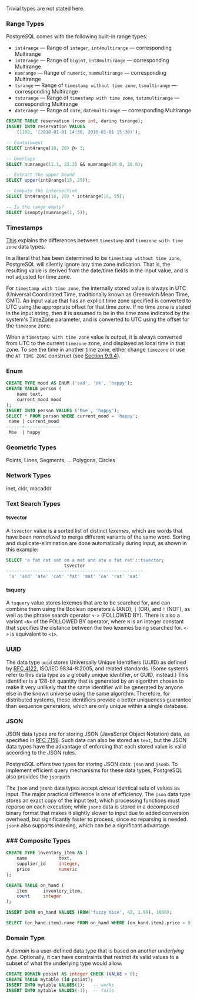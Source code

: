 Trivial types are not stated here.

### Range Types

PostgreSQL comes with the following built-in range types:

-   `int4range` — Range of `integer`, `int4multirange` — corresponding Multirange    
-   `int8range` — Range of `bigint`, `int8multirange` — corresponding Multirange
-   `numrange` — Range of `numeric`, `nummultirange` — corresponding Multirange
-   `tsrange` — Range of `timestamp without time zone`, `tsmultirange` — corresponding Multirange
-   `tstzrange` — Range of `timestamp with time zone`, `tstzmultirange` — corresponding Multirange
-   `daterange` — Range of `date`, `datemultirange` — corresponding Multirange

```SQL
CREATE TABLE reservation (room int, during tsrange);
INSERT INTO reservation VALUES
    (1108, '[2010-01-01 14:30, 2010-01-01 15:30)');

-- Containment
SELECT int4range(10, 20) @> 3;

-- Overlaps
SELECT numrange(11.1, 22.2) && numrange(20.0, 30.0);

-- Extract the upper bound
SELECT upper(int8range(15, 25));

-- Compute the intersection
SELECT int4range(10, 20) * int4range(15, 25);

-- Is the range empty?
SELECT isempty(numrange(1, 5));
```

### Timestamps
[This](https://phili.pe/posts/timestamps-and-time-zones-in-postgresql/) explains the differences between `timestamp` and `timezone with time zone` data types.

In a literal that has been determined to be `timestamp without time zone`, PostgreSQL will silently ignore any time zone indication. That is, the resulting value is derived from the date/time fields in the input value, and is not adjusted for time zone.

For `timestamp with time zone`, the internally stored value is always in UTC (Universal Coordinated Time, traditionally known as Greenwich Mean Time, GMT). An input value that has an explicit time zone specified is converted to UTC using the appropriate offset for that time zone. If no time zone is stated in the input string, then it is assumed to be in the time zone indicated by the system's [TimeZone](https://www.postgresql.org/docs/15/runtime-config-client.html#GUC-TIMEZONE) parameter, and is converted to UTC using the offset for the `timezone` zone.

When a `timestamp with time zone` value is output, it is always converted from UTC to the current `timezone` zone, and displayed as local time in that zone. To see the time in another time zone, either change `timezone` or use the `AT TIME ZONE` construct (see [Section 9.9.4](https://www.postgresql.org/docs/15/functions-datetime.html#FUNCTIONS-DATETIME-ZONECONVERT "9.9.4. AT TIME ZONE")).

### Enum
```SQL
CREATE TYPE mood AS ENUM ('sad', 'ok', 'happy');
CREATE TABLE person (
    name text,
    current_mood mood
);
INSERT INTO person VALUES ('Moe', 'happy');
SELECT * FROM person WHERE current_mood = 'happy';
 name | current_mood
------+--------------
 Moe  | happy
```

### Geometric Types
Points, Lines, Segments, ... Polygons, Circles

### Network Types
inet, cidr, macaddr

### Text Search Types
#### tsvector
A `tsvector` value is a sorted list of distinct _lexemes_, which are words that have been _normalized_ to merge different variants of the same word. Sorting and duplicate-elimination are done automatically during input, as shown in this example:
```SQL
SELECT 'a fat cat sat on a mat and ate a fat rat'::tsvector;
                      tsvector
----------------------------------------------------
 'a' 'and' 'ate' 'cat' 'fat' 'mat' 'on' 'rat' 'sat'
```

#### tsquery
A `tsquery` value stores lexemes that are to be searched for, and can combine them using the Boolean operators `&` (AND), `|` (OR), and `!` (NOT), as well as the phrase search operator `<->` (FOLLOWED BY). There is also a variant ``<N>`` of the FOLLOWED BY operator, where `N` is an integer constant that specifies the distance between the two lexemes being searched for. `<->` is equivalent to `<1>`.

### UUID
The data type `uuid` stores Universally Unique Identifiers (UUID) as defined by [RFC 4122](https://tools.ietf.org/html/rfc4122), ISO/IEC 9834-8:2005, and related standards. (Some systems refer to this data type as a globally unique identifier, or GUID, instead.) This identifier is a 128-bit quantity that is generated by an algorithm chosen to make it very unlikely that the same identifier will be generated by anyone else in the known universe using the same algorithm. Therefore, for distributed systems, these identifiers provide a better uniqueness guarantee than sequence generators, which are only unique within a single database.

### JSON
JSON data types are for storing JSON (JavaScript Object Notation) data, as specified in [RFC 7159](https://tools.ietf.org/html/rfc7159). Such data can also be stored as `text`, but the JSON data types have the advantage of enforcing that each stored value is valid according to the JSON rules. 

PostgreSQL offers two types for storing JSON data: `json` and `jsonb`. To implement efficient query mechanisms for these data types, PostgreSQL also provides the `jsonpath`

The `json` and `jsonb` data types accept _almost_ identical sets of values as input. The major practical difference is one of efficiency. The `json` data type stores an exact copy of the input text, which processing functions must reparse on each execution; while `jsonb` data is stored in a decomposed binary format that makes it slightly slower to input due to added conversion overhead, but significantly faster to process, since no reparsing is needed. `jsonb` also supports indexing, which can be a significant advantage.

### ### Composite Types
```SQL
CREATE TYPE inventory_item AS (
    name            text,
    supplier_id     integer,
    price           numeric
);

CREATE TABLE on_hand (
    item      inventory_item,
    count     integer
);

INSERT INTO on_hand VALUES (ROW('fuzzy dice', 42, 1.99), 1000);

SELECT (on_hand.item).name FROM on_hand WHERE (on_hand.item).price > 9.99;
```

### Domain Type
A _domain_ is a user-defined data type that is based on another _underlying type_. Optionally, it can have constraints that restrict its valid values to a subset of what the underlying type would allow.
```SQL
CREATE DOMAIN posint AS integer CHECK (VALUE > 0);
CREATE TABLE mytable (id posint);
INSERT INTO mytable VALUES(1);   -- works
INSERT INTO mytable VALUES(-1);  -- fails
```



